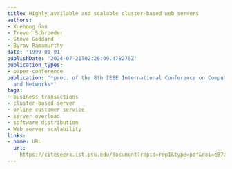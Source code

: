 ```yaml
---
title: Highly available and scalable cluster-based web servers
authors:
- Xuehong Gan
- Trevor Schroeder
- Steve Goddard
- Byrav Ramamurthy
date: '1999-01-01'
publishDate: '2024-07-21T02:26:09.478276Z'
publication_types:
- paper-conference
publication: '*proc. of the 8th IEEE International Conference on Computer Communications
  and Networks*'
tags:
- business transactions
- cluster-based server
- online customer service
- server overload
- software distribution
- Web server scalability
links:
- name: URL
  url: 
    https://citeseerx.ist.psu.edu/document?repid=rep1&type=pdf&doi=e87a49ea09b31abff0d8b3b6e6e23bdcc0b13725
---
```

